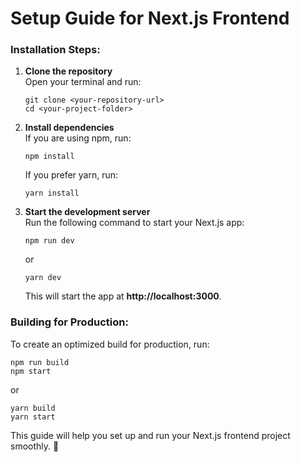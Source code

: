 # Setup Guide for Next.js Frontend  


### **Installation Steps:**  
1. **Clone the repository**  
   Open your terminal and run:  
   ```
   git clone <your-repository-url>
   cd <your-project-folder>
   ```  

2. **Install dependencies**  
   If you are using npm, run:  
   ```
   npm install
   ```  
   If you prefer yarn, run:  
   ```
   yarn install
   ```  

3. **Start the development server**  
   Run the following command to start your Next.js app:  
   ```
   npm run dev
   ```  
   or  
   ```
   yarn dev
   ```  
   This will start the app at **http://localhost:3000**.  

### **Building for Production:**  
To create an optimized build for production, run:  
```
npm run build
npm start
```  
or  
```
yarn build
yarn start
```  



This guide will help you set up and run your Next.js frontend project smoothly. 🚀